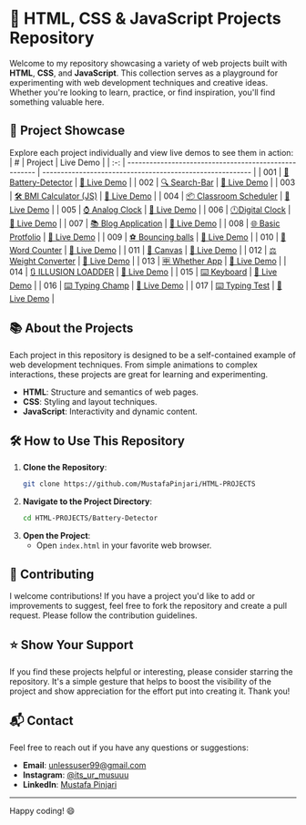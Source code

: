 # 🚀 HTML, CSS & JavaScript Projects Repository

Welcome to my repository showcasing a variety of web projects built with **HTML**, **CSS**, and **JavaScript**. This collection serves as a playground for experimenting with web development techniques and creative ideas. Whether you're looking to learn, practice, or find inspiration, you'll find something valuable here.

## 🌟 Project Showcase

Explore each project individually and view live demos to see them in action:
|  #  | Project                                               | Live Demo                                                 |
| :-: | ----------------------------------------------------- | --------------------------------------------------------- |
| 001 | [🔋 Battery-Detector](https://github.com/MustafaPinjari/Battery-Detector) | [🔗 Live Demo](https://batterydetector.netlify.app/)  |
| 002 | [🔍 Search-Bar](https://github.com/MustafaPinjari/Search-Bar) | [🔗 Live Demo](https://searchbarbymustafa.netlify.app/)  |
| 003 | [🛠️ BMI Calculator (JS)](https://github.com/MustafaPinjari/HTML-PROJECTS/tree/main/BMI%20Calculator%20(JS)) | [🔗 Live Demo](https://bmicalculatorindex.netlify.app/)  |
| 004 | [📦 Classroom Scheduler](https://github.com/MustafaPinjari/HTML-PROJECTS/tree/main/CLASSROOM%20SCHEDULER%20WEBSITE) | [🔗 Live Demo](https://classroomschedulerbymustafa.netlify.app/)  |
| 005 | [⌚ Analog Clock](https://github.com/MustafaPinjari/HTML-PROJECTS/tree/main/Analog%20Clock) | [🔗 Live Demo](https://analog-watch-by-mustafa.netlify.app/)  |
| 006 | [🕛Digital Clock](https://github.com/MustafaPinjari/HTML-PROJECTS/Digital%20Clock) | [🔗 Live Demo](https://digital-clock-by-mustafa.netlify.app/)  |
| 007 | [📚 Blog Application](https://github.com/MustafaPinjari/HTML-PROJECTS/Blog-Application) | [🔗 Live Demo](https://blog-application-by-mustafa.netlify.app/)  |
| 008 | [🌐 Basic Protfolio](https://github.com/MustafaPinjari/HTML-PROJECTS/) | [🔗 Live Demo](https://mustafapinjari.netlify.app/)  |
| 009 | [⚽ Bouncing balls](https://github.com/MustafaPinjari/HTML-PROJECTS/) | [🔗 Live Demo](https://bouncing-balls-by-mustafa.netlify.app/)  |
| 010 | [🔄️ Word Counter](https://github.com/MustafaPinjari/HTML-PROJECTS/tree/main/word%20counter) | [🔗 Live Demo](https://bouncing-balls-by-mustafa.netlify.app/)  |
| 011 | [📝 Canvas](https://github.com/MustafaPinjari/HTML-PROJECTS/tree/main/White-Boardr) | [🔗 Live Demo](https://canvas-by-mustafa.netlify.app/)  |
| 012 | [⚖️ Weight Converter](https://github.com/MustafaPinjari/HTML-PROJECTS/Weight-Converter) | [🔗 Live Demo](https://weight-converter-by-mustafa.netlify.app/)  |
| 013 | [🈸 Whether App](https://github.com/MustafaPinjari/HTML-PROJECTS/Weather-App) | [🔗 Live Demo](https://whether-app-by-mustafa.netlify.app/)  |
| 014 | [🔃 ILLUSION LOADDER](https://github.com/MustafaPinjari/HTML-PROJECTS/tree/main/wavy-Loader) | [🔗 Live Demo](https://loader-by-mustafa.netlify.app/)  |
| 015 | [⌨️ Keyboard](https://github.com/MustafaPinjari/HTML-PROJECTS/tree/main/Virtual%20Keyboard) | [🔗 Live Demo](https://key-board-by-mustafa.netlify.app/)  |
| 016 | [⌨️ Typing Champ](https://github.com/MustafaPinjari/HTML-PROJECTS/tree/main/Typing%20champ) | [🔗 Live Demo](https://typing-champ-by-mustafa.netlify.app/)  |
| 017 | [⌨️ Typing Test](https://github.com/MustafaPinjari/HTML-PROJECTS/tree/main/Typing%20Speed%20Test%20Website) | [🔗 Live Demo](https://typing-champ-by-mustafa.netlify.app/)  |




## 📚 About the Projects

Each project in this repository is designed to be a self-contained example of web development techniques. From simple animations to complex interactions, these projects are great for learning and experimenting.

- **HTML**: Structure and semantics of web pages. 
- **CSS**: Styling and layout techniques. 
- **JavaScript**: Interactivity and dynamic content. 

## 🛠️ How to Use This Repository

1. **Clone the Repository**: 
   ```sh
   git clone https://github.com/MustafaPinjari/HTML-PROJECTS
   ```
2. **Navigate to the Project Directory**:
   ```sh
   cd HTML-PROJECTS/Battery-Detector
   ```
3. **Open the Project**:
   - Open `index.html` in your favorite web browser.

## 🤝 Contributing

I welcome contributions! If you have a project you'd like to add or improvements to suggest, feel free to fork the repository and create a pull request. Please follow the contribution guidelines.

## ⭐ Show Your Support

If you find these projects helpful or interesting, please consider starring the repository. It's a simple gesture that helps to boost the visibility of the project and show appreciation for the effort put into creating it. Thank you!

## 📬 Contact

Feel free to reach out if you have any questions or suggestions:
- **Email**: unlessuser99@gmail.com
- **Instagram**: [@its_ur_musuuu](https://www.instagram.com/its_ur_musuuu/)
- **LinkedIn**: [Mustafa Pinjari](https://www.linkedin.com/in/mustafa-pinjari-287625256/)

---

Happy coding! 😄

